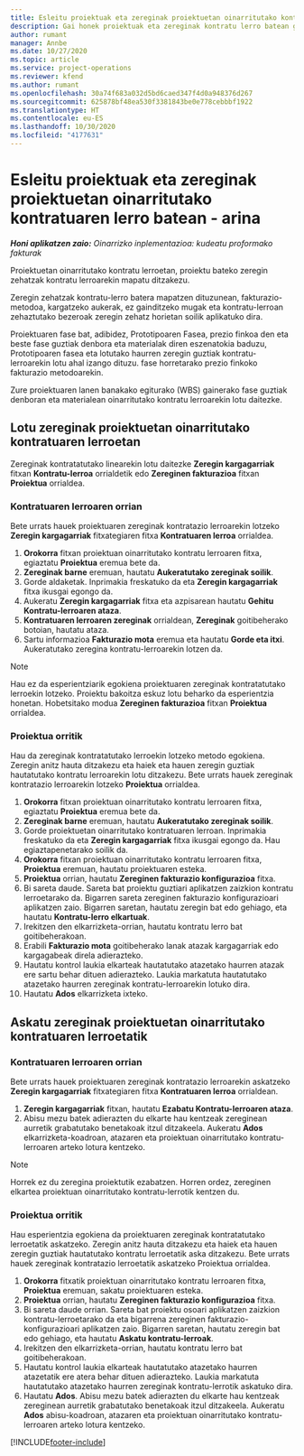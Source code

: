 ```yaml
---
title: Esleitu proiektuak eta zereginak proiektuetan oinarritutako kontratuaren lerro batean - arina
description: Gai honek proiektuak eta zereginak kontratu lerro batean gehitzeari eta kentzeari buruzko informazioa eskaintzen du.
author: rumant
manager: Annbe
ms.date: 10/27/2020
ms.topic: article
ms.service: project-operations
ms.reviewer: kfend
ms.author: rumant
ms.openlocfilehash: 30a74f683a032d5bd6caed347f4d0a948376d267
ms.sourcegitcommit: 625878bf48ea530f3381843be0e778cebbbf1922
ms.translationtype: HT
ms.contentlocale: eu-ES
ms.lasthandoff: 10/30/2020
ms.locfileid: "4177631"
---
```

# <a name="map-projects-and-tasks-to-a-project-based-contract-line---lite"></a>Esleitu proiektuak eta zereginak proiektuetan oinarritutako kontratuaren lerro batean - arina

_**Honi aplikatzen zaio:** Oinarrizko inplementazioa: kudeatu proformako fakturak_

Proiektuetan oinarritutako kontratu lerroetan, proiektu bateko zeregin zehatzak kontratu lerroarekin mapatu ditzakezu.

Zeregin zehatzak kontratu-lerro batera mapatzen dituzunean, fakturazio-metodoa, kargatzeko aukerak, ez gainditzeko mugak eta kontratu-lerroan zehaztutako bezeroak zeregin zehatz horietan soilik aplikatuko dira.

Proiektuaren fase bat, adibidez, Prototipoaren Fasea, prezio finkoa den eta beste fase guztiak denbora eta materialak diren eszenatokia baduzu, Prototipoaren fasea eta lotutako haurren zeregin guztiak kontratu-lerroarekin lotu ahal izango dituzu. fase horretarako prezio finkoko fakturazio metodoarekin.

Zure proiektuaren lanen banakako egiturako (WBS) gainerako fase guztiak denboran eta materialean oinarritutako kontratu lerroarekin lotu daitezke.

## <a name="associate-tasks-to-project-based-contract-lines"></a>Lotu zereginak proiektuetan oinarritutako kontratuaren lerroetan

Zereginak kontratatutako linearekin lotu daitezke **Zeregin kargagarriak** fitxan **Kontratu-lerroa** orrialdetik edo **Zereginen fakturazioa** fitxan **Proiektua** orrialdea.

### <a name="from-the-contract-line-page"></a>Kontratuaren lerroaren orrian

Bete urrats hauek proiektuaren zereginak kontratazio lerroarekin lotzeko **Zeregin kargagarriak** fitxategiaren fitxa **Kontratuaren lerroa** orrialdea.

1. **Orokorra** fitxan proiektuan oinarritutako kontratu lerroaren fitxa, egiaztatu **Proiektua** eremua bete da.
2. **Zereginak barne** eremuan, hautatu **Aukeratutako zereginak soilik**.
3. Gorde aldaketak. Inprimakia freskatuko da eta **Zeregin kargagarriak** fitxa ikusgai egongo da.
4. Aukeratu **Zeregin kargagarriak** fitxa eta azpisarean hautatu **Gehitu Kontratu-lerroaren ataza**.
5. **Kontratuaren lerroaren zereginak** orrialdean, **Zereginak** goitibeherako botoian, hautatu ataza. 
6. Sartu informazioa **Fakturazio mota** eremua eta hautatu **Gorde eta itxi**. Aukeratutako zeregina kontratu-lerroarekin lotzen da.

> [!NOTE]
> Hau ez da esperientziarik egokiena proiektuaren zereginak kontratatutako lerroekin lotzeko. Proiektu bakoitza eskuz lotu beharko da esperientzia honetan. Hobetsitako modua **Zereginen fakturazioa** fitxan **Proiektua** orrialdea.

### <a name="from-the-project-page"></a>Proiektua orritik

Hau da zereginak kontratatutako lerroekin lotzeko metodo egokiena. Zeregin anitz hauta ditzakezu eta haiek eta hauen zeregin guztiak hautatutako kontratu lerroarekin lotu ditzakezu. Bete urrats hauek zereginak kontratazio lerroarekin lotzeko **Proiektua** orrialdea.

1. **Orokorra** fitxan proiektuan oinarritutako kontratu lerroaren fitxa, egiaztatu **Proiektua** eremua bete da.
2. **Zereginak barne** eremuan, hautatu **Aukeratutako zereginak soilik**.
3. Gorde proiektuetan oinarritutako kontratuaren lerroan. Inprimakia freskatuko da eta **Zeregin kargagarriak** fitxa ikusgai egongo da. Hau egiaztapenetarako soilik da.
4. **Orokorra** fitxan proiektuan oinarritutako kontratu lerroaren fitxa, **Proiektua** eremuan, hautatu proiektuaren esteka.
5. **Proiektua** orrian, hautatu **Zereginen fakturazio konfigurazioa** fitxa.
6. Bi sareta daude. Sareta bat proiektu guztiari aplikatzen zaizkion kontratu lerroetarako da. Bigarren sareta zereginen fakturazio konfigurazioari aplikatzen zaio. Bigarren saretan, hautatu zeregin bat edo gehiago, eta hautatu **Kontratu-lerro elkartuak**.
7. Irekitzen den elkarrizketa-orrian, hautatu kontratu lerro bat goitibeherakoan.
8. Erabili **Fakturazio mota** goitibeherako lanak atazak kargagarriak edo kargagabeak direla adierazteko.
9. Hautatu kontrol laukia elkarteak hautatutako atazetako haurren atazak ere sartu behar dituen adierazteko. Laukia markatuta hautatutako atazetako haurren zereginak kontratu-lerroarekin lotuko dira.
10. Hautatu **Ados** elkarrizketa ixteko.

## <a name="unassociate-tasks-from-project-based-contract-lines"></a>Askatu zereginak proiektuetan oinarritutako kontratuaren lerroetatik

### <a name="from-the-contract-line-page"></a>Kontratuaren lerroaren orrian

Bete urrats hauek proiektuaren zereginak kontratazio lerroarekin askatzeko **Zeregin kargagarriak** fitxategiaren fitxa **Kontratuaren lerroa** orrialdean.

1. **Zeregin kargagarriak** fitxan, hautatu **Ezabatu Kontratu-lerroaren ataza**.
2. Abisu mezu batek adierazten du elkarte hau kentzeak zereginean aurretik grabatutako benetakoak itzul ditzakeela. Aukeratu **Ados** elkarrizketa-koadroan, atazaren eta proiektuan oinarritutako kontratu-lerroaren arteko lotura kentzeko. 

> [!NOTE]
> Horrek ez du zeregina proiektutik ezabatzen. Horren ordez, zereginen elkartea proiektuan oinarritutako kontratu-lerrotik kentzen du.

### <a name="from-the-project-page"></a>Proiektua orritik

Hau esperientzia egokiena da proiektuaren zereginak kontratatutako lerroetatik askatzeko. Zeregin anitz hauta ditzakezu eta haiek eta hauen zeregin guztiak hautatutako kontratu lerroetatik aska ditzakezu. Bete urrats hauek zereginak kontratazio lerroetatik askatzeko Proiektua orrialdea.

1. **Orokorra** fitxatik proiektuan oinarritutako kontratu lerroaren fitxa, **Proiektua** eremuan, sakatu proiektuaren esteka.
2. **Proiektua** orrian, hautatu **Zereginen fakturazio konfigurazioa** fitxa.
3. Bi sareta daude orrian. Sareta bat proiektu osoari aplikatzen zaizkion kontratu-lerroetarako da eta bigarrena zereginen fakturazio-konfigurazioari aplikatzen zaio. Bigarren saretan, hautatu zeregin bat edo gehiago, eta hautatu **Askatu kontratu-lerroak**.
4. Irekitzen den elkarrizketa-orrian, hautatu kontratu lerro bat goitibeherakoan.
5. Hautatu kontrol laukia elkarteak hautatutako atazetako haurren atazetatik ere atera behar dituen adierazteko. Laukia markatuta hautatutako atazetako haurren zereginak kontratu-lerrotik askatuko dira.
6. Hautatu **Ados**. Abisu mezu batek adierazten du elkarte hau kentzeak zereginean aurretik grabatutako benetakoak itzul ditzakeela. Aukeratu **Ados** abisu-koadroan, atazaren eta proiektuan oinarritutako kontratu-lerroaren arteko lotura kentzeko.


[!INCLUDE[footer-include](../../includes/footer-banner.md)]